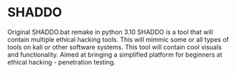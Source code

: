 # SHADDO
Original SHADDO.bat remake in python 3.10
SHADDO is a tool that will contain multiple ethical hacking tools.
This will mimmic some or all types of tools on kali or other software systems.
This tool will contain cool visuals and functionality.
Aimed at bringing a simplified platform for beginners at ethical hacking - penetration testing.
